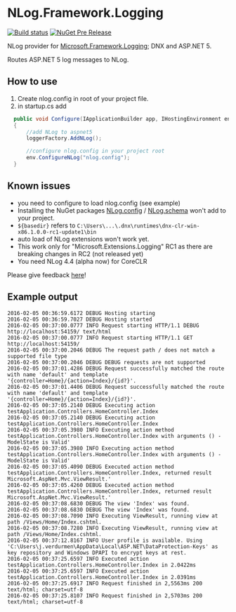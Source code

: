 # NLog.Framework.Logging

[![Build status](https://ci.appveyor.com/api/projects/status/0nrg8cksp4b6tab1/branch/master?svg=true)](https://ci.appveyor.com/project/nlog/nlog-framework-logging/branch/master)
[![NuGet Pre Release](https://img.shields.io/nuget/vpre/NLog.Framework.Logging.svg)](https://www.nuget.org/packages/NLog.Framework.Logging)

NLog provider for [Microsoft.Framework.Logging](https://github.com/aspnet/Logging); DNX and ASP.NET 5.


Routes ASP.NET 5 log messages to NLog.


How to use
----

1. Create nlog.config in root of your project file.
2.  in startup.cs add

```c#
  public void Configure(IApplicationBuilder app, IHostingEnvironment env, ILoggerFactory loggerFactory)
  {
      //add NLog to aspnet5
      loggerFactory.AddNLog();

      //configure nlog.config in your project root
      env.ConfigureNLog("nlog.config");
  }
```  
  
Known issues
---
- you need to configure to load nlog.config (see example)
- Installing the NuGet packages [NLog.config](https://www.nuget.org/packages/NLog.Config/) / [NLog.schema](https://www.nuget.org/packages/NLog.Schema/) won't add to your project. 
- `${basedir}` refers to `C:\Users\...\.dnx\runtimes\dnx-clr-win-x86.1.0.0-rc1-update1\bin`
- auto load of NLog extensions won't work yet.
- This work only for "Microsoft.Extensions.Logging" RC1 as there are breaking changes in RC2 (not released yet)
- You need NLog 4.4 (alpha now) for CoreCLR


Please give feedback [here](https://github.com/NLog/NLog.Framework.Logging/issues/8)!


Example output
---

```
2016-02-05 00:36:59.6172 DEBUG Hosting starting
2016-02-05 00:36:59.7027 DEBUG Hosting started
2016-02-05 00:37:00.0777 INFO Request starting HTTP/1.1 DEBUG http://localhost:54159/ text/html 
2016-02-05 00:37:00.0777 INFO Request starting HTTP/1.1 GET http://localhost:54159/  
2016-02-05 00:37:00.2046 DEBUG The request path / does not match a supported file type
2016-02-05 00:37:00.2046 DEBUG DEBUG requests are not supported
2016-02-05 00:37:01.4286 DEBUG Request successfully matched the route with name 'default' and template '{controller=Home}/{action=Index}/{id?}'.
2016-02-05 00:37:01.4406 DEBUG Request successfully matched the route with name 'default' and template '{controller=Home}/{action=Index}/{id?}'.
2016-02-05 00:37:05.2140 DEBUG Executing action testApplication.Controllers.HomeController.Index
2016-02-05 00:37:05.2140 DEBUG Executing action testApplication.Controllers.HomeController.Index
2016-02-05 00:37:05.3980 INFO Executing action method testApplication.Controllers.HomeController.Index with arguments () - ModelState is Valid'
2016-02-05 00:37:05.3980 INFO Executing action method testApplication.Controllers.HomeController.Index with arguments () - ModelState is Valid'
2016-02-05 00:37:05.4090 DEBUG Executed action method testApplication.Controllers.HomeController.Index, returned result Microsoft.AspNet.Mvc.ViewResult.'
2016-02-05 00:37:05.4260 DEBUG Executed action method testApplication.Controllers.HomeController.Index, returned result Microsoft.AspNet.Mvc.ViewResult.'
2016-02-05 00:37:08.6830 DEBUG The view 'Index' was found.
2016-02-05 00:37:08.6830 DEBUG The view 'Index' was found.
2016-02-05 00:37:08.7090 INFO Executing ViewResult, running view at path /Views/Home/Index.cshtml.
2016-02-05 00:37:08.7280 INFO Executing ViewResult, running view at path /Views/Home/Index.cshtml.
2016-02-05 00:37:12.8167 INFO User profile is available. Using 'C:\Users\j.verdurmen\AppData\Local\ASP.NET\DataProtection-Keys' as key repository and Windows DPAPI to encrypt keys at rest.
2016-02-05 00:37:25.6597 INFO Executed action testApplication.Controllers.HomeController.Index in 2.0422ms
2016-02-05 00:37:25.6597 INFO Executed action testApplication.Controllers.HomeController.Index in 2.0391ms
2016-02-05 00:37:25.6917 INFO Request finished in 2,5563ms 200 text/html; charset=utf-8
2016-02-05 00:37:25.8107 INFO Request finished in 2,5703ms 200 text/html; charset=utf-8
```
